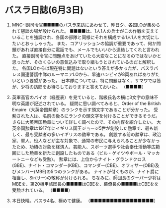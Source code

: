 # バスラ日誌(6月3日)

1. MNC-I副司令官■■■■のバスラ来訪にあわせて、昨日夕、各国LOが集められて懇談の場が設けられた。
   ■■■■は、1人1人の兵士がこの作戦を支えていることを強調され、各国の部隊と同様にそれを構成する1人1人を大切にしたいとおっしゃった。
   また、コアリッションの協調が重要であって、何か問題があれば直接自分に電話でも、メールでもいいから連絡してくれと言われた。
   直接副司令官に問題点をあげていたら大変なことになるのではないかと思ったが、そのくらいの意気込みで取り組もうとされているのだと解釈した。
   各国LOからは現在特に問題はないという答えが多かったが、バスラパレス国連警護中隊のルーマニアLOから、早速ハンビイが8両あればありがたいという要望があった。
   日本隊については、特に問題はなく、サマワでは皆が、少将の訪問をお待ちしておりますと答えておいた。
   （■■■■）

2. 英軍高官のバイオ（経歴表）を見ていると、階級氏名の横に3文字の意味不明な英語が記述されている。
   疑問に思い調べてみると、Order of the British Empire（大英帝国勲章）のランクを示す頭文字であることが分かった。
   受勲された人は、名前の後ろにランクの頭文字を付けることができるそうだ。
   さらに大英帝国勲章について詳しく調べたので、その内容を紹介したい。
   大英帝国勲章は1917年にイギリス国王ジョージ5世が創設した勲章で、最も新しく、最も受勲者の多いイギリスの勲章である。
   創設する前の勲章は、政治家、軍人、役人などが主な対象で、通常の市民に与えられることが少なかったため、功績の対象を経済人、芸能人、スポーツ選手や社会奉仕活動等広範囲にした勲章を新たに創設したものである（ビル・ゲイツやポール・マッカートニーなども受勲）。
   勲章には、上位からナイト・グランドクロス(GBE)、ナイト・コマンダー(KBE)、コマンダー(CBE)、オフィサー(OBE)及びメンバー(MBE)の5つのランクがある。
   ナイトが付くものが、ナイト爵に相当し、Sir(サー)の敬称が付けられる。
   ちなみに、師団長のクーパー少将はMBEを、第20機甲旅団長の■■■■はCBEを、幕僚長の■■■■はCBEをを受勲されている。
   （■■■■）

3. 本日快晴。バスラ4名、極めて健康。
   （■■■■■■■■■■■■■■■■）
